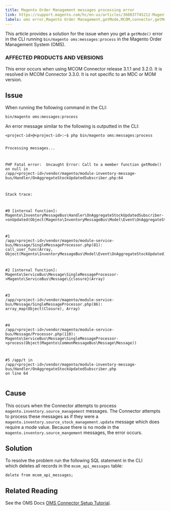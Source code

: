 ```yaml
---
title: Magento Order Management messages processing error
link: https://support.magento.com/hc/en-us/articles/360037745212-Magento-Order-Management-messages-processing-error
labels: oms error,Magento Order Management,getMode,MCOM,connector,getMode(),how to,3.1.1,3.2.0,3.3.0
---
```


<p>This article provides a solution for the issue when you get a <code>getMode()</code> error in the CLI running <code>bin/magento oms:messages:process</code> in the Magento Order Management System (OMS).</p>
<h3>AFFECTED PRODUCTS AND VERSIONS</h3>
<p>This error occurs when using MCOM Connector release 3.1.1 and 3.2.0. It is resolved in MCOM Connector 3.3.0. It is not specific to an MDC or MOM version.</p>
<h2>Issue</h2>
<p>When running the following command in the CLI: </p>
<p><code>bin/magento oms:messages:process</code></p>
<p>An error message similar to the following is outputted in the CLI:</p>
<pre class="line-numbers"><code class="language-clike">&lt;project-id&gt;@&lt;project-id&gt;:~$ php bin/magento oms:messages:process

Processing messages...

PHP Fatal error:  Uncaught Error: Call to a member function getMode()
on null in /app/&lt;project-id&gt;/vendor/magento/module-inventory-message-bus/Handler/OnAggregateStockUpdatedSubscriber.php:64

Stack trace:

  #0 [internal function]: Magento\InventoryMessageBus\Handler\OnAggregateStockUpdatedSubscriber-&gt;onUpdated(Object(Magento\InventoryMessageBus\Model\Event\OnAggregateStockUpdated))


  #1 /app/&lt;project-id&gt;/vendor/magento/module-service-bus/Message/SingleMessageProcessor.php(81):
  call_user_func(Array, Object(Magento\InventoryMessageBus\Model\Event\OnAggregateStockUpdated))


  #2 [internal function]: Magento\ServiceBus\Message\SingleMessageProcessor-&gt;Magento\ServiceBus\Message\\{closure}(Array)


  #3 /app/&lt;project-id&gt;/vendor/magento/module-service-bus/Message/SingleMessageProcessor.php(86):
  array_map(Object(Closure), Array)


  #4 /app/&lt;project-id&gt;/vendor/magento/module-service-bus/Message/Processor.php(110):
  Magento\ServiceBus\Message\SingleMessageProcessor-&gt;process(Object(Magento\CommonMessageBus\Message\Message))


  #5 /app/t in /app/&lt;project-id&gt;/vendor/magento/module-inventory-message-bus/Handler/OnAggregateStockUpdatedSubscriber.php
  on line 64</code></pre>
<h2>Cause</h2>
<p>This occurs when the Connector attempts to process <code>magento.inventory.source_management</code> messages. The Connector attempts to process these messages as if they were a <code>magento.inventory.source_stock_management.update</code> message which does require a mode value. Because there is no mode in the <code>magento.inventory.source_mangement</code> messages, the error occurs.</p>
<h2>Solution</h2>
<p>To resolve the problem run the following SQL statement in the CLI which deletes all records in the <code>mcom_api_messages</code> table:</p>
<p><code>delete from mcom_api_messages;</code></p>
<h2>Related Reading</h2>
<p>See the OMS Docs <a href="https://omsdocs.magento.com/en/integration/connector/setup-tutorial/">OMS Connector Setup Tutorial</a>.</p>